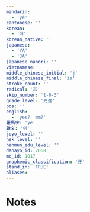 ```yaml
---
mandarin:
  - 'yé'
cantonese: ''
korean:
  - '야'
korean_native: ''
japanese:
  - 'YA'
  - 'JA'
japanese_nanori: ''
vietnamese:
middle_chinese_initial: 'j'
middle_chinese_final: 'ia'
stroke_count: ''
radical: '耳'
skip_number: '1-6-3'
grade_level: '先進'
pos: ''
english:
  - 'yes?  mm?'
羅馬字: 'ye'
韓文: '여'
joyo_level: ''
hsk_level: ''
hanmun_edu_level: ''
danayo_id: 7068
mc_id: 1817
graphemic_classification: '牙'
stand_in: 'TRUE'
aliases:
---
```


# Notes
